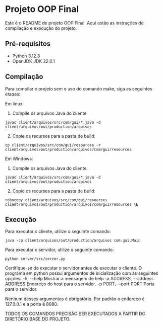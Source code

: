 # Projeto OOP Final

Este é o README do projeto OOP Final. Aqui estão as instruções de compilação e execução do projeto.

## Pré-requisitos
- Python 3.12.3
- OpenJDK JDK 22.0.1

## Compilação

Para compilar o projeto sem o uso do comando make, siga as seguintes etapas:

Em linux:
1. Compile os arquivos Java do cliente:
```
javac client/arquivos/src/com/gui/*.java -d client/arquivos/out/production/arquivos
```
2. Copie os recursos para a pasta de build:
```
cp client/arquivos/src/com/gui/resources -r client/arquivos/out/production/arquivos/com/gui/resources
```

Em Windows:
1. Compile os arquivos Java do cliente:
```
javac client/arquivos/src/com/gui/*.java -d client/arquivos/out/production/arquivos
```
2. Copie os recursos para a pasta de build:
```
robocopy client/arquivos/src/com/gui/resources client/arquivos/out/production/arquivos/com/gui/resources \E
```

## Execução

Para executar o cliente, utilize o seguinte comando:
```
java -cp client/arquivos/out/production/arquivos com.gui.Main
```

Para executar o servidor, utilize o seguinte comando:
```
python server/src/server.py
```

Certifique-se de executar o servidor antes de executar o cliente.
O programa em python possui argumentos de inicialização com as seguintes opções:
  -h, --help            Mostrar a mensagem de help
  -a ADDRESS, --address ADDRESS
                        Endereço do host para o servidor.
  -p PORT, --port PORT  Porta para o servidor.

Nenhum desses argumentos é obrigatório. Por padrão o endereço é 127.0.0.1 e a porta é 8080.

TODOS OS COMANDOS PRECISÃO SER EXECUTADOS A PARTIR DO DIRETÓRIO BASE DO PROJETO.